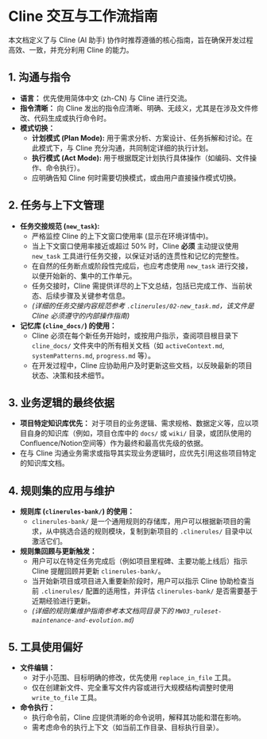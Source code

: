 # Cline 交互与工作流指南

本文档定义了与 Cline (AI 助手) 协作时推荐遵循的核心指南，旨在确保开发过程高效、一致，并充分利用 Cline 的能力。

## 1. 沟通与指令

*   **语言：** 优先使用简体中文 (zh-CN) 与 Cline 进行交流。
*   **指令清晰：** 向 Cline 发出的指令应清晰、明确、无歧义，尤其是在涉及文件修改、代码生成或执行命令时。
*   **模式切换：**
    *   **计划模式 (Plan Mode):** 用于需求分析、方案设计、任务拆解和讨论。在此模式下，与 Cline 充分沟通，共同制定详细的执行计划。
    *   **执行模式 (Act Mode):** 用于根据既定计划执行具体操作（如编码、文件操作、命令执行）。
    *   应明确告知 Cline 何时需要切换模式，或由用户直接操作模式切换。

## 2. 任务与上下文管理

*   **任务交接规范 (`new_task`):**
    *   严格监控 Cline 的上下文窗口使用率 (显示在环境详情中)。
    *   当上下文窗口使用率接近或超过 50% 时，Cline **必须** 主动提议使用 `new_task` 工具进行任务交接，以保证对话的连贯性和记忆的完整性。
    *   在自然的任务断点或阶段性完成后，也应考虑使用 `new_task` 进行交接，以便开始新的、集中的工作单元。
    *   任务交接时，Cline 需提供详尽的上下文总结，包括已完成工作、当前状态、后续步骤及关键参考信息。
    *   *(详细的任务交接内容规范参考 `.clinerules/02-new_task.md`，该文件是 Cline 必须遵守的内部操作指南)*
*   **记忆库 (`cline_docs/`) 的使用：**
    *   Cline 必须在每个新任务开始时，或按用户指示，查阅项目根目录下 `cline_docs/` 文件夹中的所有相关文档（如 `activeContext.md`, `systemPatterns.md`, `progress.md` 等）。
    *   在开发过程中，Cline 应协助用户及时更新这些文档，以反映最新的项目状态、决策和技术细节。

## 3. 业务逻辑的最终依据

*   **项目特定知识库优先：** 对于项目的业务逻辑、需求规格、数据定义等，应以项目自身的知识库（例如，项目仓库中的 `docs/` 或 `wiki/` 目录，或团队使用的Confluence/Notion空间等）作为最终和最高优先级的依据。
*   在与 Cline 沟通业务需求或指导其实现业务逻辑时，应优先引用这些项目特定的知识库文档。

## 4. 规则集的应用与维护

*   **规则库 (`clinerules-bank/`) 的使用：**
    *   `clinerules-bank/` 是一个通用规则的存储库，用户可以根据新项目的需求，从中挑选合适的规则模块，复制到新项目的 `.clinerules/` 目录中以激活它们。
*   **规则集回顾与更新触发：**
    *   用户可以在特定任务完成后（例如项目里程碑、主要功能上线后）指示 Cline 提醒回顾并更新 `clinerules-bank/`。
    *   当开始新项目或项目进入重要新阶段时，用户可以指示 Cline 协助检查当前 `.clinerules/` 配置的适用性，并评估 `clinerules-bank/` 是否需要基于近期经验进行更新。
    *   *(详细的规则集维护指南参考本文档同目录下的 `MW03_ruleset-maintenance-and-evolution.md`)*

## 5. 工具使用偏好

*   **文件编辑：**
    *   对于小范围、目标明确的修改，优先使用 `replace_in_file` 工具。
    *   仅在创建新文件、完全重写文件内容或进行大规模结构调整时使用 `write_to_file` 工具。
*   **命令执行：**
    *   执行命令前，Cline 应提供清晰的命令说明，解释其功能和潜在影响。
    *   需考虑命令的执行上下文（如当前工作目录、目标执行目录）。
